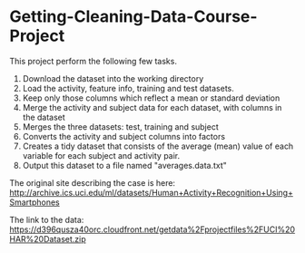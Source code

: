 # Getting-Cleaning-Data-Course-Project

This project perform the following few tasks.

1. Download the dataset into the working directory
2. Load the activity, feature info,  training and test datasets.
3. Keep only those columns which reflect a mean or standard deviation
4. Merge the activity and subject data for each dataset, with columns in the dataset
5. Merges the three datasets: test, training and subject
6. Converts the activity and subject columns into factors
7. Creates a tidy dataset that consists of the average (mean) value of each variable for each subject and activity pair.
8. Output this dataset to a file named "averages.data.txt"

The original site describing the case is here:
http://archive.ics.uci.edu/ml/datasets/Human+Activity+Recognition+Using+Smartphones

The link to the data:
https://d396qusza40orc.cloudfront.net/getdata%2Fprojectfiles%2FUCI%20HAR%20Dataset.zip

